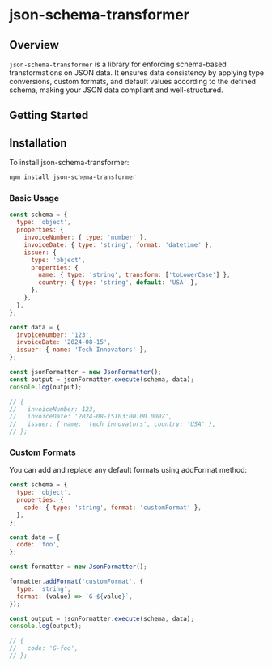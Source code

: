 # json-schema-transformer

## Overview

`json-schema-transformer` is a library for enforcing schema-based transformations on JSON data. It ensures data consistency by applying type conversions, custom formats, and default values according to the defined schema, making your JSON data compliant and well-structured.

## Getting Started

## Installation

To install json-schema-transformer:

```sh
npm install json-schema-transformer
```

### Basic Usage

```js
const schema = {
  type: 'object',
  properties: {
    invoiceNumber: { type: 'number' },
    invoiceDate: { type: 'string', format: 'datetime' },
    issuer: {
      type: 'object',
      properties: {
        name: { type: 'string', transform: ['toLowerCase'] },
        country: { type: 'string', default: 'USA' },
      },
    },
  },
};

const data = {
  invoiceNumber: '123',
  invoiceDate: '2024-08-15',
  issuer: { name: 'Tech Innovators' },
};

const jsonFormatter = new JsonFormatter();
const output = jsonFormatter.execute(schema, data);
console.log(output);

// {
//   invoiceNumber: 123,
//   invoiceDate: '2024-08-15T03:00:00.000Z',
//   issuer: { name: 'tech innovators', country: 'USA' },
// };
```

### Custom Formats

You can add and replace any default formats using addFormat method:

```js
const schema = {
  type: 'object',
  properties: {
    code: { type: 'string', format: 'customFormat' },
  },
};

const data = {
  code: 'foo',
};

const formatter = new JsonFormatter();

formatter.addFormat('customFormat', {
  type: 'string',
  format: (value) => `G-${value}`,
});

const output = jsonFormatter.execute(schema, data);
console.log(output);

// {
//   code: 'G-foo',
// };
```
